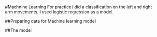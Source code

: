 #Machnine Learning
For practice i did a classification on the left and right arm movements. I used logistic regression as a model.

##Preparing data for Machine learning model



##The model
